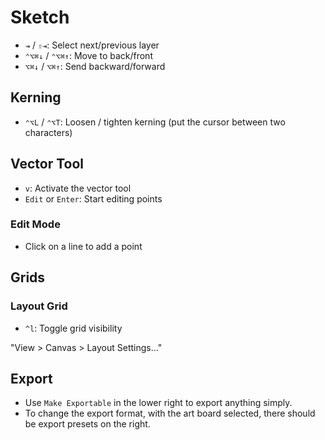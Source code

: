 # Sketch

- `⇥` / `⇧⇥`: Select next/previous layer
- `⌃⌥⌘↓` / `⌃⌥⌘↑`: Move to back/front
- `⌥⌘↓` / `⌥⌘↑`: Send backward/forward

## Kerning

- `⌃⌥L` / `⌃⌥T`: Loosen / tighten kerning (put the cursor between two characters)

## Vector Tool

- `v`: Activate the vector tool
- `Edit` or `Enter`: Start editing points

### Edit Mode

- Click on a line to add a point

## Grids

### Layout Grid

- `^l`: Toggle grid visibility

"View > Canvas > Layout Settings..."

## Export

- Use `Make Exportable` in the lower right to export anything simply.
- To change the export format, with the art board selected, there should be export presets on the right.
